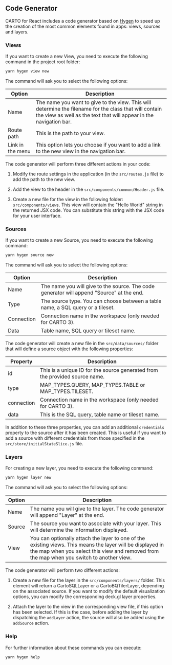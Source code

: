## Code Generator

CARTO for React includes a code generator based on [Hygen](https://www.hygen.io/) to speed up the creation of the most common elements found in apps: views, sources and layers.

### Views

If you want to create a new View, you need to execute the following command in the project root folder:

```bash
yarn hygen view new
```

The command will ask you to select the following options:

| Option |Description|
|--------|-----------|
| Name | The name you want to give to the view. This will determine the filename for the class that will contain the view as well as the text that will appear in the navigation bar. |
| Route path | This is the path to your view. |
| Link in the menu | This option lets you choose if you want to add a link to the new view in the navigation bar. |

The code generator will perform three different actions in your code:

1. Modify the route settings in the application (in the `src/routes.js` file) to add the path to the new view.

2. Add the view to the header in the `src/components/common/Header.js` file.

3. Create a new file for the view in the following folder: `src/components/views`. This view will contain the "Hello World" string in the returned JSX code. You can substitute this string with the JSX code for your user interface.

### Sources

If you want to create a new Source, you need to execute the following command:

```bash
yarn hygen source new
```

The command will ask you to select the following options:

| Option |Description|
|--------|-----------|
| Name   | The name you will give to the source. The code generator will append "Source" at the end. |
| Type   | The source type. You can choose between a table name, a SQL query or a tileset. |
| Connection | Connection name in the workspace (only needed for CARTO 3). |
| Data   | Table name, SQL query or tileset name. |

The code generator will create a new file in the `src/data/sources/` folder that will define a source object with the following properties:

| Property |Description|
|--------|-----------|
| id     | This is a unique ID for the source generated from the provided source name. |
| type   | MAP_TYPES.QUERY, MAP_TYPES.TABLE or MAP_TYPES.TILESET. |
| connection | Connection name in the workspace (only needed for CARTO 3). |
| data   | This is the SQL query, table name or tileset name. |

In addition to these three properties, you can add an additional `credentials` property to the source after it has been created. This is useful if you want to add a source with different credentials from those specified in the `src/store/initialStateSlice.js` file.

### Layers

For creating a new layer, you need to execute the following command:

```bash
yarn hygen layer new
```

The command will ask you to select the following options:

| Option |Description|
|--------|-----------|
| Name   | The name you will give to the layer. The code generator will append "Layer" at the end. |
| Source   | The source you want to associate with your layer. This will determine the information displayed. |
| View  | You can optionally attach the layer to one of the existing views. This means the layer will be displayed in the map when you select this view and removed from the map when you switch to another view. |

The code generator will perform two different actions:

1. Create a new file for the layer in the `src/components/layers/` folder. This element will return a CartoSQLLayer or a CartoBQTilerLayer, depending on the associated source. If you want to modify the default visualization options, you can modify the corresponding deck.gl layer properties. 

2. Attach the layer to the view in the corresponding view file, if this option has been selected. If this is the case, before adding the layer by dispatching the `addLayer` action, the source will also be added using the `addSource` action.

### Help

For further information about these commands you can execute:

```bash
yarn hygen help
```
